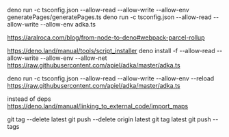 deno run -c tsconfig.json --allow-read --allow-write --allow-env generatePages/generatePages.ts
deno run -c tsconfig.json --allow-read --allow-write --allow-env adka.ts

https://aralroca.com/blog/from-node-to-deno#webpack-parcel-rollup

https://deno.land/manual/tools/script_installer
deno install -f --allow-read --allow-write --allow-env --allow-net https://raw.githubusercontent.com/apiel/adka/master/adka.ts

deno run -c tsconfig.json --allow-read --allow-write --allow-env --reload https://raw.githubusercontent.com/apiel/adka/master/adka.ts





instead of deps
https://deno.land/manual/linking_to_external_code/import_maps



git tag --delete latest
git push --delete origin latest
git tag latest
git push --tags

